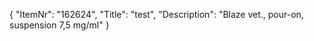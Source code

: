 {
  "ItemNr": "162624",
  "Title": "test",
  "Description": "Blaze vet., pour-on, suspension 7,5 mg/ml"
}